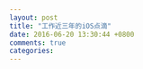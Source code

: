 ```yaml
---
layout: post
title: "工作近三年的iOS点滴"
date: 2016-06-20 13:30:44 +0800
comments: true
categories: 
---
```

